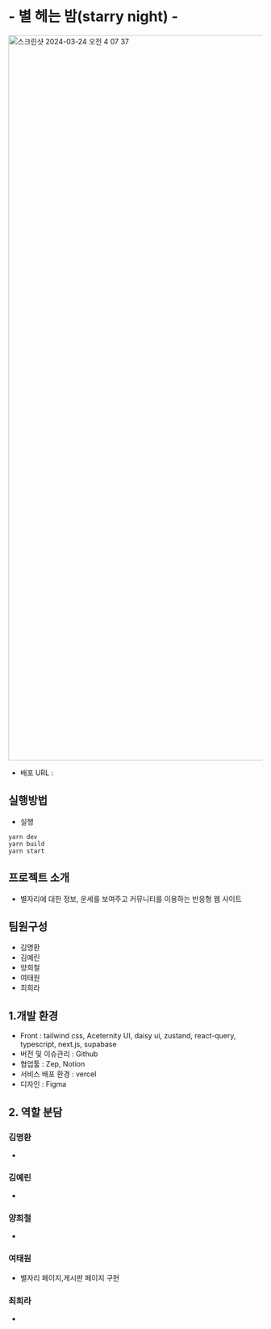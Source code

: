 # - 별 헤는 밤(starry night) -

<img width="1437" alt="스크린샷 2024-03-24 오전 4 07 37" src="https://github.com/React4-HOT6/starry-night/assets/151899123/6a96ebbe-f2b9-44c0-acce-da8d484d472c">

- 배포 URL :

## 실행방법

- 실행

```
yarn dev
yarn build
yarn start
```

## 프로젝트 소개

- 별자리에 대한 정보, 운세를 보여주고 커뮤니티를 이용하는 반응형 웹 사이트

## 팀원구성

- 김명환
- 김예린
- 양희철
- 여태원
- 최희라

## 1.개발 환경

- Front : tailwind css, Aceternity UI, daisy ui,  zustand, react-query, typescript, next.js, supabase 
- 버전 및 이슈관리 : Github
- 협업툴 : Zep, Notion
- 서비스 배포 환경 : vercel
- 디자인 : Figma

## 2. 역할 분담

### 김명환

- 

### 김예린

- 

### 양희철

- 

### 여태원

- 별자리 페이지,게시판 페이지 구현

### 최희라

- 
